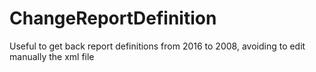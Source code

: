 # ChangeReportDefinition
Useful to get back report definitions from 2016 to 2008, avoiding to edit manually the xml file
